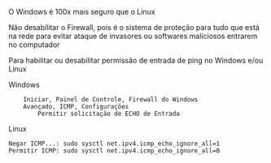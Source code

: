 O Windows é 100x mais seguro que o Linux

Não desabilitar o Firewall, pois é o sistema de proteção para tudo que está na rede para evitar ataque de invasores ou softwares maliciosos entrarem no computador

Para habilitar ou desabilitar permissão de entrada de ping no Windows e/ou Linux

Windows
    
    	Iniciar, Painel de Controle, Firewall do Windows
   		Avançado, ICMP, Configurações
			Permitir solicitação de ECHO de Entrada

Linux
    
	Negar ICMP...: sudo sysctl net.ipv4.icmp_echo_ignore_all=1
 	Permitir ICMP: sudo sysctl net.ipv4.icmp_echo_ignore_all=0
